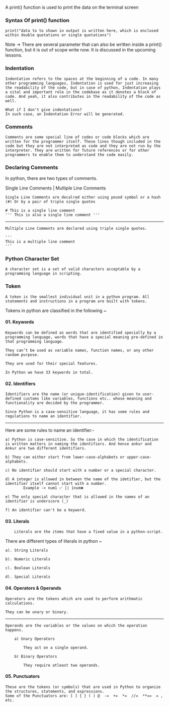 A print() function is used to print the data on the terminal screen

### Syntax Of print() function

    print("data to to shown in output is written here, which is enclosed within double quotations or single quotations")

Note -> There are several parameter that can also be written inside a print() function, but it is out of scope write now. It is discussed in the upcoming lessons.

### Indentation

    Indentation refers to the spaces at the beginning of a code. In many other programming languages, Indentation is used for just increasing the readability of the code, but in case of python, Indentation plays a vital and important role in the codebase as it denotes a block of code. And yeah, it also contributes in the readability of the code as well.

    What if I don't give indentations?
    In such case, an Indentation Error will be generated.

### Comments

    Comments are some special line of codes or code blocks which are written for the programmer itself. These lines though included in the code but they are not interpreted as code and they are not run by the interpreter. They are written for future references or for other programmers to enable them to understand the code easily.

### Declaring Comments

In python, there are two types of comments.

Single Line Comments | Multiple Line Comments

    Single Line Comments are decalred either using pound symbol or a hash (#) Or by a pair of triple single quotes
    
    # This is a single line comment
    ''' This is also a single line comment '''

---------------------------------------------------------------------

    Multiple Line Comments are declared using triple single quotes.

    ''' 
    This is a multiple line comment
    '''

### Python Character Set

    A character set is a set of valid characters acceptable by a programming language in scripting.

### Token

    A token is the smallest individual unit in a python program. All statements and instructions in a program are built with tokens.

Tokens in python are classified in the following ~

#### 01. Keywords

    Keywords can be defined as words that are identified specially by a programming language, words that have a special meaning pre-defined in that programming language. 

    They can’t be used as variable names, function names, or any other random purpose. 
        
    They are used for their special features. 

    In Python we have 33 keywords in total.

#### 02. Identifiers

    Identifiers are the name (or unique-identification) given to user-defined customs like variables, functions etc.. whose meaning and functionality are decided by the programmer.

    Since Python is a case-sensitive language, it has some rules and regulations to name an identifier. 
    
-------------------------------------------------------------------------

Here are some rules to name an identifier:-

    a) Python is case-sensitive. So the case in which the identification is written matters in naming the identifiers. And hence ankur and Ankur are two different identifiers.

    b) They can either start from lower-case-alphabets or upper-case-alphabets. 

    c) No identifier should start with a number or a special character.

    d) A integer is allowed in between the name of the idetifier, but the identifier itself cannot start with a number.
            Example -> num1 ✅ || 1num❌

    e) The only special character that is allowed in the names of an identifier is underscore (_)

    f) An identifier can't be a keyword.

#### 03. Literals

        Literals are the items that have a fixed value in a python-script.
    
There are different types of literals in python ~ 

    a). String Literals
        
    b). Numeric Literals
        
    c). Boolean Literals
        
    d). Special Literals

#### 04. Operators & Operands

    Operators are the tokens which are used to perform arithmatic calculations.
    
    They can be unary or binary.

-------------------------------------------------------------------------

    Operands are the variables or the values on which the operation happens.
    
        a) Unary Operators

            They act on a single operand.

        b) Binary Operators

            They require atleast two operands.

#### 05. Punctuators

    These are the tokens (or symbols) that are used in Python to organize the structures, statements, and expressions. 
    Some of the Punctuators are: [ ] { } ( ) @  -=  +=  *=  //=  **==  = , etc.

<!-- Variables & Their Declaration

    Variables are containers for storing values belonging to a data type.
    Since python is dynamically type, we need not to declare the type of the data type that variable is going to store (the thing we do in languages like C!).

    To decalre a variable, we first write the name or unique-identification of that variable followed by a equal to sign and then the value that we want to store.
Example -:
    <var-name> = value
Note -> The values should only be assigned from the rigt side. -->

